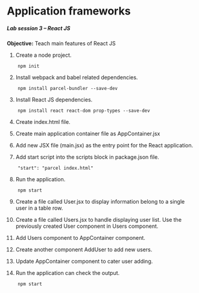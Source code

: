 # **Application frameworks**
##### **Lab session 3 – React JS**
**Objective:** Teach main features of React JS 

1. Create a node project.
```
    npm init
```
2. Install webpack and babel related dependencies.
```
    npm install parcel-bundler --save-dev
```
3. Install React JS dependencies.
```
    npm install react react-dom prop-types --save-dev
```
4. Create index.html file.

5. Create main application container file as AppContainer.jsx

6. Add new JSX file (main.jsx) as the entry point for the React application.

7. Add start script into the scripts block in package.json file.
```
    "start": "parcel index.html"
```
8. Run the application.
```
    npm start
```
9. Create a file called User.jsx to display information belong to a single user in a table row.

10. Create a file called Users.jsx to handle displaying user list. Use the previously created User component in Users component.

11. Add Users component to AppContainer component.

12. Create another component AddUser to add new users.

13. Update AppContainer component to cater user adding.

14. Run the application can check the output.
```
    npm start
```